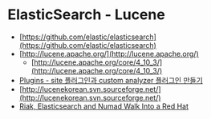 ElasticSearch - Lucene
======================
* [https://github.com/elastic/elasticsearch](https://github.com/elastic/elasticsearch)
* [http://lucene.apache.org/](http://lucene.apache.org/)
  * [http://lucene.apache.org/core/4_10_3/](http://lucene.apache.org/core/4_10_3/)
* [Plugins - site 플러그인과 custom analyzer 플러그인 만들기](http://jjeong.tistory.com/818)
* [http://lucenekorean.svn.sourceforge.net/](http://lucenekorean.svn.sourceforge.net/)
* [Riak, Elasticsearch and Numad Walk Into a Red Hat](http://underthehood.meltwater.com/blog/2015/04/14/riak-elasticsearch-and-numad-walk-into-a-red-hat/)